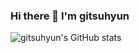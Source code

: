### Hi there 👋 I'm gitsuhyun

![gitsuhyun's GitHub stats](https://github-readme-stats.vercel.app/api?username=gitsuhyun&show_icons=true&theme=radical)

<!--
**gitsuhyun/gitsuhyun** is a ✨ _special_ ✨ repository because its `README.md` (this file) appears on your GitHub profile.

Here are some ideas to get you started:

- 🔭 I’m currently working on ...
- 🌱 I’m currently learning ...
- 👯 I’m looking to collaborate on ...
- 🤔 I’m looking for help with ...
- 💬 Ask me about ...
- 📫 How to reach me: ...
- 😄 Pronouns: ...
- ⚡ Fun fact: ...
-->
